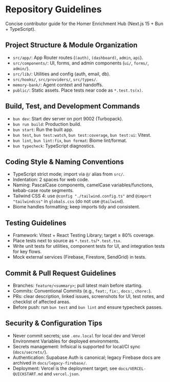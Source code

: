# Repository Guidelines

Concise contributor guide for the Homer Enrichment Hub (Next.js 15 + Bun + TypeScript).

## Project Structure & Module Organization
- `src/app/`: App Router routes (`(auth)`, `(dashboard)`, `admin`, `api`).
- `src/components/`: UI, forms, and admin components (`ui/`, `forms/`, `admin/`).
- `src/lib/`: Utilities and config (auth, email, db).
- `src/hooks/`, `src/providers/`, `src/types/`.
- `memory-bank/`: Agent context and handoffs.
- `public/`: Static assets. Place tests near code as `*.test.ts(x)`.

## Build, Test, and Development Commands
- `bun dev`: Start dev server on port 9002 (Turbopack).
- `bun run build`: Production build.
- `bun start`: Run the built app.
- `bun test`, `bun test:watch`, `bun test:coverage`, `bun test:ui`: Vitest.
- `bun lint`, `bun lint:fix`, `bun format`: Biome lint/format.
- `bun typecheck`: TypeScript diagnostics.

## Coding Style & Naming Conventions
- TypeScript strict mode; import via `@/` alias from `src/`.
- Indentation: 2 spaces for web code.
- Naming: PascalCase components, camelCase variables/functions, kebab-case route segments.
- Tailwind CSS 4: use `@config "./tailwind.config.ts"` and `@import "tailwindcss"` in `globals.css` (do not use `@tailwind`).
- Biome handles formatting; keep imports tidy and consistent.

## Testing Guidelines
- Framework: Vitest + React Testing Library; target ≥ 80% coverage.
- Place tests next to source as `*.test.ts`/`*.test.tsx`.
- Write unit tests for utilities, component tests for UI, and integration tests for key flows.
- Mock external services (Firebase, Firestore, SendGrid) in tests.

## Commit & Pull Request Guidelines
- Branches: `feature/<summary>`; pull latest main before starting.
- Commits: Conventional Commits (e.g., `feat:`, `fix:`, `docs:`, `chore:`).
- PRs: clear description, linked issues, screenshots for UI, test notes, and checklist of affected areas.
- Before push: run `bun test` and `bun lint` and ensure typecheck passes.

## Security & Configuration Tips
- Never commit secrets; use `.env.local` for local dev and Vercel Environment Variables for deployed environments.
- Secrets management: Infisical is supported for local/CI sync (`docs/secrets/`).
- Authentication: Supabase Auth is canonical; legacy Firebase docs are archived in `docs/legacy-firebase/`.
- Deployment: Vercel is the deployment target; see `docs/VERCEL-QUICKSTART.md` and `vercel.json`.
